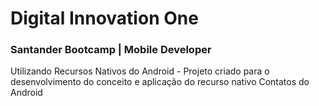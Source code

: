 # Digital Innovation One

###  Santander Bootcamp | Mobile Developer



Utilizando Recursos Nativos do Android - Projeto criado para o desenvolvimento do conceito e aplicação do recurso nativo Contatos do Android

